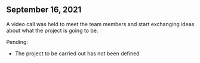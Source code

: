 ## September 16, 2021

A video call was held to meet the team members and start exchanging ideas about what the project is going to be.

Pending:

- The project to be carried out has not been defined

